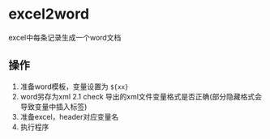 # excel2word

excel中每条记录生成一个word文档

## 操作

1. 准备word模板，变量设置为 `${xx}`
2. word另存为xml
    2.1 check 导出的xml文件变量格式是否正确(部分隐藏格式会导致变量中插入标签)
3. 准备excel，header对应变量名
4. 执行程序